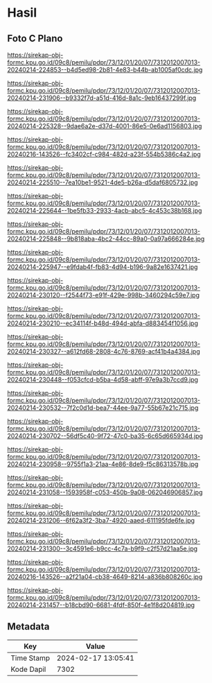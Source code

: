# Hasil

## Foto C Plano

https://sirekap-obj-formc.kpu.go.id/09c8/pemilu/pdpr/73/12/01/20/07/7312012007013-20240214-224853--b4d5ed98-2b81-4e83-b44b-ab1005af0cdc.jpg

https://sirekap-obj-formc.kpu.go.id/09c8/pemilu/pdpr/73/12/01/20/07/7312012007013-20240214-231906--b9332f7d-a51d-416d-8a1c-9eb16437299f.jpg

https://sirekap-obj-formc.kpu.go.id/09c8/pemilu/pdpr/73/12/01/20/07/7312012007013-20240214-225328--9dae6a2e-d37d-4001-86e5-0e6ad1156803.jpg

https://sirekap-obj-formc.kpu.go.id/09c8/pemilu/pdpr/73/12/01/20/07/7312012007013-20240216-143526--fc3402cf-c984-482d-a23f-554b5386c4a2.jpg

https://sirekap-obj-formc.kpu.go.id/09c8/pemilu/pdpr/73/12/01/20/07/7312012007013-20240214-225510--7ea10be1-9521-4de5-b26a-d5daf6805732.jpg

https://sirekap-obj-formc.kpu.go.id/09c8/pemilu/pdpr/73/12/01/20/07/7312012007013-20240214-225644--1be5fb33-2933-4acb-abc5-4c453c38b168.jpg

https://sirekap-obj-formc.kpu.go.id/09c8/pemilu/pdpr/73/12/01/20/07/7312012007013-20240214-225848--9b818aba-4bc2-44cc-89a0-0a97a666284e.jpg

https://sirekap-obj-formc.kpu.go.id/09c8/pemilu/pdpr/73/12/01/20/07/7312012007013-20240214-225947--e9fdab4f-fb83-4d94-b196-9a82e1637421.jpg

https://sirekap-obj-formc.kpu.go.id/09c8/pemilu/pdpr/73/12/01/20/07/7312012007013-20240214-230120--f2544f73-e91f-429e-998b-3460294c59e7.jpg

https://sirekap-obj-formc.kpu.go.id/09c8/pemilu/pdpr/73/12/01/20/07/7312012007013-20240214-230210--ec34114f-b48d-494d-abfa-d883454f1056.jpg

https://sirekap-obj-formc.kpu.go.id/09c8/pemilu/pdpr/73/12/01/20/07/7312012007013-20240214-230327--a612fd68-2808-4c76-8769-acf41b4a4384.jpg

https://sirekap-obj-formc.kpu.go.id/09c8/pemilu/pdpr/73/12/01/20/07/7312012007013-20240214-230448--f053cfcd-b5ba-4d58-abff-97e9a3b7ccd9.jpg

https://sirekap-obj-formc.kpu.go.id/09c8/pemilu/pdpr/73/12/01/20/07/7312012007013-20240214-230532--7f2c0d1d-bea7-44ee-9a77-55b67e21c715.jpg

https://sirekap-obj-formc.kpu.go.id/09c8/pemilu/pdpr/73/12/01/20/07/7312012007013-20240214-230702--56df5c40-9f72-47c0-ba35-6c65d665934d.jpg

https://sirekap-obj-formc.kpu.go.id/09c8/pemilu/pdpr/73/12/01/20/07/7312012007013-20240214-230958--9755f1a3-21aa-4e86-8de9-f5c86313578b.jpg

https://sirekap-obj-formc.kpu.go.id/09c8/pemilu/pdpr/73/12/01/20/07/7312012007013-20240214-231058--1593958f-c053-450b-9a08-062046906857.jpg

https://sirekap-obj-formc.kpu.go.id/09c8/pemilu/pdpr/73/12/01/20/07/7312012007013-20240214-231206--6f62a3f2-3ba7-4920-aaed-611195fde6fe.jpg

https://sirekap-obj-formc.kpu.go.id/09c8/pemilu/pdpr/73/12/01/20/07/7312012007013-20240214-231300--3c4591e6-b9cc-4c7a-b9f9-c2f57d21aa5e.jpg

https://sirekap-obj-formc.kpu.go.id/09c8/pemilu/pdpr/73/12/01/20/07/7312012007013-20240216-143526--a2f21a04-cb38-4649-8214-a836b808260c.jpg

https://sirekap-obj-formc.kpu.go.id/09c8/pemilu/pdpr/73/12/01/20/07/7312012007013-20240214-231457--b18cbd90-6681-4fdf-850f-4e1f8d204819.jpg


## Metadata

| Key        | Value               |
| ---------- | ------------------- |
| Time Stamp | 2024-02-17 13:05:41 |
| Kode Dapil | 7302                |



